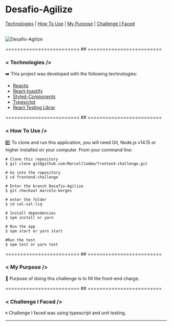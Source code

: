 # Desafio-Agilize

[Technologies](#Technologies-Desafio-Agilize)  |  [How To Use](#how-to-use-Desafio-Agilize)  |  [My Purpose](#my-purpose-Desafio-Agilize) | [Challenge I Faced ](#challenge-i-faced-Desafio-Agilize)
</br></br>

<img src='https://user-images.githubusercontent.com/39052029/159178085-d354272e-b9a5-4b96-8ca6-2018a9645fec.png' alt='Desafio-Agilize'>

========================= ## =========================
<a id="Technologies-Desafio-Agilize"></a>

### < Technologies />

:arrow_right:  This project was developed with the following technologies:

- [Reactjs](https://reactjs.org/)
- [React-toastify](https://npm.io/package/react-toastify)
- [Styled-Components](https://styled-components.com/)
- [Typescript](https://www.typescriptlang.org/)
- [React Testing Librar](https://github.com/testing-library/react-testing-library)

========================= ## =========================
<a id="how-to-use-Desafio-Agilize"></a>

### < How To Use />
:hash: To clone and run this application, you will need Git, Node.js v14.15 or higher installed on your computer. From your command line:

```
# Clone this repository
$ git clone git@github.com:Marcelllombm/frontend-challenge.git

# Go into the repository
$ cd frontend-challenge

# Enter the branch Desafio-Agilize
$ git checkout marcelo-borges

# enter the folder
$ cd cal-sal-liq

# Install dependencies
$ npm install or yarn

# Run the app
$ npm start or yarn start

#Run the test
$ npm test or yarn test
```
========================= ## =========================
<a id="my-purpose-Desafio-Agilize"></a>

### < My Purpose />

:dart: Purpose of doing this challenge is to fill the front-end charge.

========================= ## =========================
<a id="challenge-i-faced-Desafio-Agilize"></a>

### < Challenge I Faced />
:cyclone: Challenge I faced was using typescript and unit testing.
<hr>
